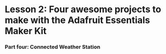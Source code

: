 <h1 class="maker-kit"> Lesson 2: Four awesome projects to make with the Adafruit Essentials Maker Kit</h1>
<h3 class="maker-kit"> Part four: Connected Weather Station</h3>


<a href="https://www.hackster.io/windowsiot/weather-patterns-of-makers"></a>
